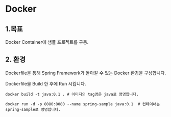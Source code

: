 # Docker 

## 1.목표
 Docker Container에 샘플 프로젝트를 구동. 
 
## 2. 환경
Dockerfile을 통해 Spring Framework가 돌아갈 수 있는 Docker 환경을 구성합니다.

Dockerfile을 Build 한 후에 Run 시킵니다.
```
docker build -t java:0.1 . # 이미지의 tag명은 java로 명명합니다.

docker run -d -p 8080:8080 --name spring-sample java:0.1  # 컨테이너는 spring-sample로 명명합니다.
```



 
 




